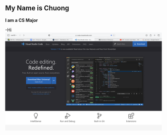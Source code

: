 ## My Name is Chuong

**I am a CS Major**

<!-- ![Warren Bear](https://ghosty-production.s3.amazonaws.com/fotospot_spots/Warren-Bear-Fotospot_cad76aae81db894fda4874dd7d6cecb6/large.jpg) -->

-Hi
<img src="Step-1.png" alt="Image-1">
